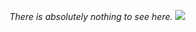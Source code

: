 *There is absolutely nothing to see here.*
![](https://media.tenor.com/S61VCO73mOAAAAAj/linux-tux.gif)

<!--- Table of my languages
| Learning | Want to learn|
| -------- | ------------ |
| ![C](https://img.shields.io/badge/c-blue?style=for-the-badge&logo=C&logoColor=white) ![C++](https://img.shields.io/badge/c%2B%2B-white?style=for-the-badge&logo=c%2B%2B&logoColor=blue) | ![Assembler](https://img.shields.io/badge/asssembler-white?style=for-the-badge&logo=ASSEMBLER)
| ![Python](https://img.shields.io/badge/python-blue?style=for-the-badge&logo=PYTHON&logoColor=yellow) | ![HTML5](https://img.shields.io/badge/html5-orange?style=for-the-badge&logo=HTML5&logoColor=white)
| ![Markdown](https://img.shields.io/badge/markdown-black?style=for-the-badge&logo=markdown&logoColor=white) |
| ![Static Badge](https://img.shields.io/badge/LaTeX-white?style=for-the-badge&logo=latex&logoColor=%23258f84) |
---!>
